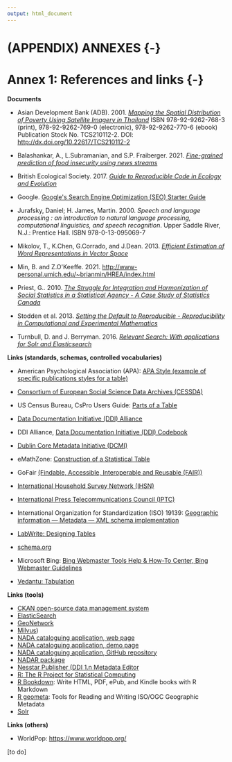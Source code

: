```yaml
---
output: html_document
---
```


# (APPENDIX) ANNEXES {-}

# Annex 1: References and links {-}

**Documents**

- Asian Development Bank (ADB). 2001. [*Mapping the Spatial Distribution of Poverty Using Satellite Imagery in Thailand*](http://dx.doi.org/10.22617/TCS210112-2) ISBN 978-92-9262-768-3 (print), 978-92-9262-769-0 (electronic), 978-92-9262-770-6 (ebook)
Publication Stock No. TCS210112-2. DOI: http://dx.doi.org/10.22617/TCS210112-2

- Balashankar, A., L.Subramanian, and S.P. Fraiberger. 2021. [*Fine-grained prediction of food insecurity using news streams*](https://arxiv.org/pdf/2111.15602.pdf)

- British Ecological Society. 2017. [*Guide to Reproducible Code in Ecology and Evolution*](https://www.britishecologicalsociety.org/wp-content/uploads/2017/12/guide-to-reproducible-code.pdf) 

- Google. [Google's Search Engine Optimization (SEO) Starter Guide](https://developers.google.com/search/docs/beginner/seo-starter-guide)

- Jurafsky, Daniel; H. James, Martin. 2000. *Speech and language processing : an introduction to natural language processing, computational linguistics, and speech recognition*. Upper Saddle River, N.J.: Prentice Hall. ISBN 978-0-13-095069-7

- Mikolov, T., K.Chen, G.Corrado, and J.Dean. 2013. [*Efficient Estimation of Word Representations in Vector Space*](https://arxiv.org/abs/1301.3781)

- Min, B. and Z.O'Keeffe. 2021. http://www-personal.umich.edu/~brianmin/HREA/index.html

- Priest, G.. 2010. [*The Struggle for Integration and Harmonization of Social Statistics in a Statistical Agency - A Case Study of Statistics Canada*](https://www.ihsn.org/sites/default/files/resources/IHSN-WP004.pdf) 

- Stodden et al. 2013. [*Setting the Default to Reproducible - Reproducibility in Computational and Experimental Mathematics*](http://stodden.net/icerm_report.pdf)

- Turnbull, D. and J. Berryman. 2016. [*Relevant Search: With applications for Solr and Elasticsearch*](https://www.manning.com/books/relevant-search) 


**Links (standards, schemas, controlled vocabularies)**

- American Psychological Association (APA): [APA Style (example of specific publications styles for a table)](https://apastyle.apa.org/style-grammar-guidelines/tables-figures/tables)

- [Consortium of European Social Science Data Archives (CESSDA)](https://www.cessda.eu/)

- US Census Bureau, CsPro Users Guide: [Parts of a Table](https://www.csprousers.org/help/CSPro/parts_of_a_table.html)

- [Data Documentation Initiative (DDI) Alliance](https://ddialliance.org/)

- DDI Alliance, [Data Documentation Initiative (DDI) Codebook](https://ddialliance.org/Specification/DDI-Codebook/2.5/)

- [Dublin Core Metadata Initiative (DCMI)](https://www.dublincore.org/)

- eMathZone: [Construction of a Statistical Table](https://www.emathzone.com/tutorials/basic-statistics/construction-of-statistical-table.html)

- GoFair [(Findable, Accessible, Interoperable and Reusable (FAIR))](https://www.go-fair.org/)

- [International Household Survey Network (IHSN)](https://www.ihsn.org/)

- [International Press Telecommunications Council (IPTC)](https://iptc.org/)

- International Organization for Standardization (ISO) 19139: [Geographic information — Metadata — XML schema implementation](https://www.iso.org/standard/32557.html)

- [LabWrite: Designing Tables](https://labwrite.ncsu.edu/res/gh/gh-tables.html)

- [schema.org](https://schema.org/)

- Microsoft Bing: [Bing Webmaster Tools Help & How-To Center, Bing Webmaster Guidelines](https://www.bing.com/webmasters/help/webmaster-guidelines-30fba23a)

- [Vedantu: Tabulation](https://www.vedantu.com/commerce/tabulation)


**Links (tools)**

- [CKAN open-source data management system](https://ckan.org/)
- [ElasticSearch](https://github.com/elastic/elasticsearch) 
- [GeoNetwork](https://geonetwork-opensource.org/)
- [Milvus](https://milvus.io/))
- [NADA cataloguing application, web page](https://nada.ihsn.org/)
- [NADA cataloguing application, demo page](https://nada-demo.ihsn.org/index.php/home)
- [NADA cataloguing application, GitHub repository](https://github.com/ihsn/nada/releases/tag/V5.0.3)
- [NADAR package]()
- [Nesstar Publisher (DDI 1.n Metadata Editor](http://www.nesstar.com/)
- [R: The R Project for Statistical Computing](https://www.r-project.org/)
- [R Bookdown](https://bookdown.org/): Write HTML, PDF, ePub, and Kindle books with R Markdown
- [R geometa](https://cran.r-project.org/web/packages/geometa/index.html): Tools for Reading and Writing ISO/OGC Geographic Metadata
- [Solr](https://solr.apache.org/)

**Links (others)**

- WorldPop: https://www.worldpop.org/




[to do]


